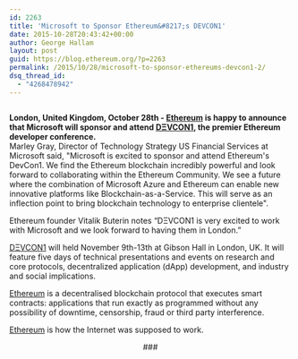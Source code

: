 ```yaml
---
id: 2263
title: 'Microsoft to Sponsor Ethereum&#8217;s DEVCON1'
date: 2015-10-28T20:43:42+00:00
author: George Hallam
layout: post
guid: https://blog.ethereum.org/?p=2263
permalink: /2015/10/28/microsoft-to-sponsor-ethereums-devcon1-2/
dsq_thread_id:
  - "4268478942"
---
```

<div class="page" title="Page 1">
<div class="section">
<div class="layoutArea">
<div class="column">

<strong>London, United Kingdom, October 28th - <a href="https://ethereum.org/">Ethereum</a> is happy to announce that Microsoft will sponsor and attend <a href="https://devcon.ethereum.org/">DΞVCON1</a>, the premier Ethereum developer conference.</strong>
<br>
Marley Gray, Director of Technology Strategy US Financial Services at Microsoft said, "Microsoft is excited to sponsor and attend Ethereum's DevCon1. We find the Ethereum blockchain incredibly powerful and look forward to collaborating within the Ethereum Community. We see a future where the combination of Microsoft Azure and Ethereum can enable new innovative platforms like Blockchain-as-a-Service. This will serve as an inflection point to bring blockchain technology to enterprise clientele".

Ethereum founder Vitalik Buterin notes “DΞVCON1 is very excited to work with Microsoft and we look forward to having them in London.”

<a href="https://devcon.ethereum.org/">DΞVCON1</a> will held November 9th-13th at Gibson Hall in London, UK. It will feature five days of technical presentations and events on research and core protocols, decentralized application (dApp) development, and industry and social implications.

<a href="https://ethereum.org/">Ethereum</a> is a decentralised blockchain protocol that executes smart contracts: applications that run exactly as programmed without any possibility of downtime, censorship, fraud or third party interference.

<a href="https://ethereum.org/">Ethereum</a> is how the Internet was supposed to work.<a href="https://blog.ethereum.org/wp-content/uploads/2015/10/MSFT1.png">
</a>
<p style="text-align: center;">###</p>

</div>
</div>
</div>
</div>